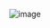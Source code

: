 ![image](https://github.com/masonstar/masonstar/assets/79403604/5964d0da-39af-499d-9d20-313a7db341d5)
